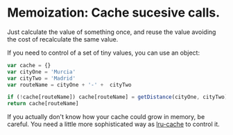 # Memoization: Cache sucesive calls.

Just calculate the value of something once, and reuse the value avoiding the cost of recalculate the same value.

If you need to control of a set of tiny values, you can use an object:

```js
var cache = {}
var cityOne = 'Murcia'
var cityTwo = 'Madrid'
var routeName = cityOne + '-' +  cityTwo

if (!cache[routeName]) cache[routeName] = getDistance(cityOne, cityTwo)
return cache[routeName]
```

If you actually don't know how your cache could grow in memory, be careful. You need a little more sophisticated way as [lru-cache](https://www.npmjs.com/package/lru-cache) to control it.
